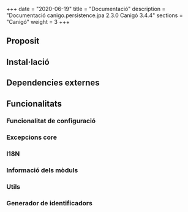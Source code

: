+++
date        = "2020-06-19"
title       = "Documentació"
description = "Documentació canigo.persistence.jpa 2.3.0 Canigó 3.4.4"
sections    = "Canigó"
weight		= 3
+++

## Proposit

## Instal·lació

## Dependencies externes

## Funcionalitats

### Funcionalitat de configuració

### Excepcions core

### I18N

### Informació dels mòduls

### Utils

### Generador de identificadors


